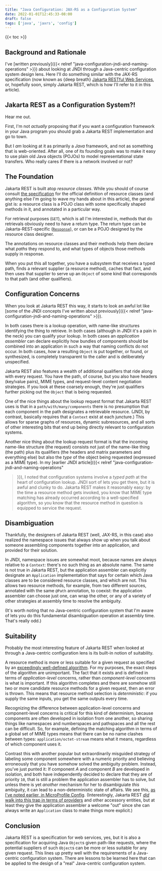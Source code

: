 ```yaml
---
title: "Java Configuration: JAX-RS as a Configuration System"
date: 2022-01-01T12:45:33-08:00
draft: false
tags: ['java', 'jaxrs', 'config']
---
```

{{< toc >}}

## Background and Rationale

I've [written previously]({{< relref
"java-configuration-jndi-and-naming-operations" >}}) about looking at
JNDI through a Java-centric configuration system design lens.  Here
I'll do something similar with the JAX-RS specification (now known as
{deep breath} [Jakarta RESTful Web
Services](https://jakarta.ee/specifications/restful-ws/3.0/), or,
hopefully soon, simply Jakarta REST, which is how I'll refer to it in
this article).

## Jakarta REST as a Configuration System?!

Hear me out.

First, I'm not _actually_ proposing that if you want a configuration
framework in your Java program you should grab a Jakarta REST
implementation and go to town.

But I _am_ looking at it as primarily a _Java_ framework, and not as
something that is web-oriented.  After all, one of its founding goals
was to make it easy to use plain old Java objects (POJOs) to model
representational state transfers.  Who really cares if there is a
network involved or not?

## The Foundation

Jakarta REST is built atop _resource classes_.  While you should of
course consult [the
specification](https://jakarta.ee/specifications/restful-ws/3.0/jakarta-restful-ws-spec-3.0.html#resource-classes)
for the official definition of resource classes (and anything else I'm
going to wave my hands about in this article), the general gist is: a
resource class is a POJO class with some specifically shaped methods
in it, and annotated in a particular way.

For retrieval purposes (`GET`), which is all I'm interested in,
methods that do retrievals obviously need to have a return type.  The
return type can be Jakarta-REST-specific
([`Response`](https://jakarta.ee/specifications/restful-ws/3.0/apidocs/jakarta/ws/rs/core/response)),
or can be a POJO designed by the resource class designer.

The annotations on resource classes and their methods help them
declare what _paths_ they respond to, and what types of objects those
methods supply in response.

When you put this all together, you have a subsystem that receives a
typed path, finds a relevant supplier (a resource method), caches that
fact, and then uses that supplier to serve up an `Object` of some kind
that corresponds to that path (and other qualifiers).

## Configuration Concerns

When you look at Jakarta REST this way, it starts to look an awful lot
like [some of the JNDI concepts I've written about previously]({{<
relref "java-configuration-jndi-and-naming-operations" >}}).

In both cases there is a lookup operation, with name-like structures
identifying the thing to retrieve.  In both cases (although in JNDI
it's a pain in the neck) you can qualify your lookup.  In both cases
an _application assembler_ can declare explicitly how bundles of
components should be combined into an application in such a way that
naming conflicts do not occur.  In both cases, _how_ a resulting
`Object` is put together, or found, or synthesized, is completely
transparent to the caller and is deliberately unspecified.

Jakarta REST also features a wealth of additional qualifiers that ride
along with every request.  You have the path, of course, but you also
have headers (key/value pairs), MIME types, and request-level content
negotiation strategies.  If you look at these coarsely enough, they're
just qualifiers further picking out the `Object` that is being
requested.

One of the nice things about the lookup request format that Jakarta
REST uses is that in a `path/with/many/components` there is no
presumption that each component in the path designates a retrievable
resource.  (JNDI, by contrast, basically requires that a `Context`
exist at each juncture.)  This allows for sparse graphs of resources,
dynamic subresources, and all sorts of other interesting bits that end
up being directly relevant to configuration systems.

Another nice thing about the lookup request format is that the
incoming name-like structure (the request) consists not just of the
name-like thing (the path) plus its qualifiers (the headers and matrix
parameters and everything else) but also the _type_ of the object
being requested (expressed as a MIME type).  In my [earlier JNDI
article]({{< relref "java-configuration-jndi-and-naming-operations"
>}}), I noted that configuration systems involve a _typed path_ at the
heart of configuration lookup.  JNDI sort of lets you get there, but
it is awful and clunky to do.  Jakarta REST makes it reasonably easy:
by the time a resource method gets invoked, you know that MIME type
matching has already occurred according to a well-specified algorithm,
so you know that the resource method in question is equipped to
service the request.

## Disambiguation

Thankfully, the designers of Jakarta REST (well, JAX-RS, in this case)
also realized the namespace issues that always show up when you talk
about someone assembling components together into an application, and
provided for their solution.

In JNDI, namespace issues are somewhat moot, because names are always
relative to a `Context`: there's no such thing as an absolute name.
The same is not true in Jakarta REST, but the application assembler
can explicitly designate an `Application` implementation that says for
certain which Java classes are to be considered resource classes, and
which are not.  This allows two resource methods, for example, from
two different sources, annotated with the same `@Path` annotation, to
coexist: the application assembler can choose just one, can wrap the
other, or any of a variety of other strategies at assembly time to
resolve the ambiguity.

(It's worth noting that no Java-centric configuration system that I'm
aware of lets you do this fundamental disambiguation operation at
assembly time.  That's really odd.)

## Suitability

Probably the most interesting feature of Jakarta REST when looked at
through a Java-centric configuration lens is its built-in notion of
suitability.

A resource method is more or less suitable for a given request as
specified by an [exceedingly well-defined
algorithm](https://jakarta.ee/specifications/restful-ws/3.0/jakarta-restful-ws-spec-3.0.html#mapping_requests_to_java_methods).
For my purposes, the exact steps of the algorithm are unimportant.
The fact that it exists and is defined in terms of _application-level_
concerns, rather than _component-level_ concerns is what is important.
If this algorithm completes and there are somehow still two or more
candidate resource methods for a given request, then an error is
thrown.  This means that resource method selection is _deterministic_:
if you supply the same inputs, you get the same outputs every time.

Recognizing the difference between application-level concerns and
component-level concerns is critical for this kind of determinism,
because components are often developed in isolation from one another,
so sharing things like namespaces and numberspaces and pathspaces and
all the rest can be difficult.  So, for example, defining the matching
algorithm in terms of a global set of MIME types means that there can
be no name clashes between types: `application/octet-stream` means
what it means, regardless of which component uses it.

Contrast this with another popular but extraordinarily misguided
strategy of labeling some component somewhere with a numeric priority
and believing erroneously that you have somehow solved the ambiguity
problem.  Instead, you've just punted it: If component _A_ and
component _B_ are developed in isolation, and both have independently
decided to declare that they are of priority `10`, that is still a
problem the application assembler has to solve, but unless there is
yet _another_ mechanism for her to disambiguiate _this_ ambiguity, it
can lead to a non-deterministic state of affairs.  We see this, [as
I've noted earlier, in MicroProfile
Config](https://lairdnelson.wordpress.com/2021/10/14/some-of-the-things-i-dont-like-about-microprofile-config/).
(Interestingly, Jakarta REST [_did_ walk into this trap in terms of
providers](https://jakarta.ee/specifications/restful-ws/3.0/jakarta-restful-ws-spec-3.0.html#provider_priorities)
and other accessory entities, but at least they give the application
assembler a welcome "out" since she can always write an `Application`
class to make things more explicit.)

## Conclusion

Jakarta REST is a specification for web services, yes, but it is also
a specification for acquiring Java `Object`s given path-like requests,
where the potential suppliers of such `Object`s can be more or less
suitable for any given request.  This lines up pretty well with the
requirements of a Java-centric configuration system.  There are
lessons to be learned here that can be applied to the design of a
"real" Java-centric configuration system.

